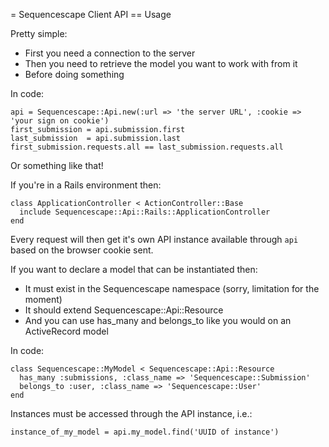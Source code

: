 = Sequencescape Client API
== Usage

Pretty simple:

* First you need a connection to the server
* Then you need to retrieve the model you want to work with from it
* Before doing something

In code:

    api = Sequencescape::Api.new(:url => 'the server URL', :cookie => 'your sign on cookie')
    first_submission = api.submission.first
    last_submission  = api.submission.last
    first_submission.requests.all == last_submission.requests.all

Or something like that!

If you're in a Rails environment then:

    class ApplicationController < ActionController::Base
      include Sequencescape::Api::Rails::ApplicationController
    end

Every request will then get it's own API instance available through `api` based on the browser cookie sent.

If you want to declare a model that can be instantiated then:

* It must exist in the Sequencescape namespace (sorry, limitation for the moment)
* It should extend Sequencescape::Api::Resource
* And you can use has_many and belongs_to like you would on an ActiveRecord model

In code:

    class Sequencescape::MyModel < Sequencescape::Api::Resource
      has_many :submissions, :class_name => 'Sequencescape::Submission'
      belongs_to :user, :class_name => 'Sequencescape::User'
    end

Instances must be accessed through the API instance, i.e.:

    instance_of_my_model = api.my_model.find('UUID of instance')

